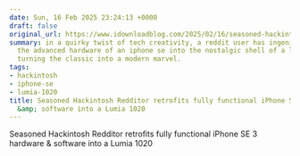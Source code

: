 ```yaml
---
date: Sun, 16 Feb 2025 23:24:13 +0000
draft: false
original_url: https://www.idownloadblog.com/2025/02/16/seasoned-hackintosh-redditor-retrofits-fully-functional-iphone-se-3-hardware-software-into-a-lumia-1020/
summary: in a quirky twist of tech creativity, a reddit user has ingeniously crammed
  the advanced hardware of an iphone se into the nostalgic shell of a lumia 1020,
  turning the classic into a modern marvel.
tags:
- hackintosh
- iphone-se
- lumia-1020
title: Seasoned Hackintosh Redditor retrofits fully functional iPhone SE 3 hardware
  &amp; software into a Lumia 1020
---
```


Seasoned Hackintosh Redditor retrofits fully functional iPhone SE 3 hardware &amp; software into a Lumia 1020